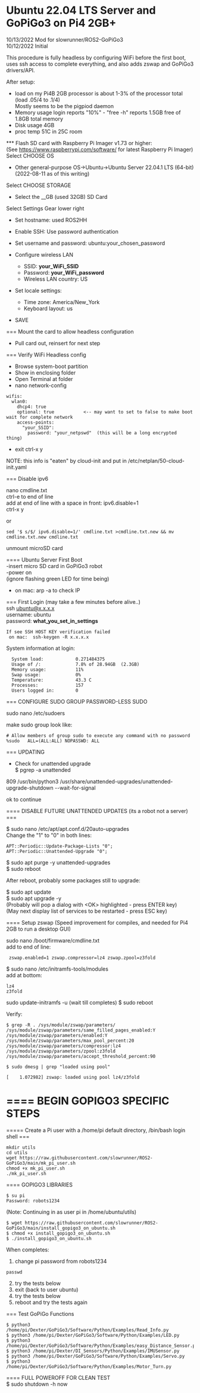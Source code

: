 # Ubuntu 22.04 LTS Server and GoPiGo3 on Pi4 2GB+

10/13/2022 Mod for slowrunner/ROS2-GoPiGo3  
10/12/2022 Initial  


This procedure is fully headless by configuring WiFi before the first boot,  
uses ssh access to complete everything, and also adds zswap and GoPiGo3 drivers/API.  

After setup:  
- load on my Pi4B 2GB processor is about 1-3% of the processor total (load .05/4 to .1/4)  
  Mostly seems to be the pigpiod daemon  
- Memory usage   login reports "10%" - "free -h" reports 1.5GB free of 1.8GB total memory  
- Disk usage 4GB  
- proc temp 51C in 25C room  

*** Flash SD card with Raspberry Pi Imager v1.73 or higher:  
  (See https://www.raspberrypi.com/software/ for latest Raspberry Pi Imager)  
  Select CHOOSE OS  
  - Other general-purpose OS->Ubuntu->Ubuntu Server 22.04.1 LTS (64-bit)  
    (2022-08-11 as of this writing)  

  Select CHOOSE STORAGE  
  - Select the __GB  (used 32GB) SD Card  
  
  Select Settings Gear lower right  
  - Set hostname:  used ROS2HH  
  - Enable SSH: Use password authentication  
  - Set username and password:  ubuntu:your_chosen_password  
  - Configure wireless LAN  
    - SSID:  __your_WiFi_SSID__  
    - Password:  __your_WiFi_password__  
    - Wireless LAN country:  US  
  - Set locale settings:  
    - Time zone:  America/New_York  
    - Keyboard layout: us  

  - SAVE  

=== Mount the card to allow headless configuration  
- Pull card out, reinsert for next step  


=== Verify WiFi Headless config  
- Browse system-boot partition  
- Show in enclosing folder   
- Open Terminal at folder  
- nano network-config  
```
wifis:  
  wlan0:  
    dhcp4: true  
    optional: true           <-- may want to set to false to make boot wait for complete network  
    access-points:  
      "your_SSID":  
        password: "your_netpswd"  (this will be a long encrypted thing)  
```
- exit ctrl-x y  

NOTE:  this info is "eaten" by cloud-init and put in /etc/netplan/50-cloud-init.yaml  


=== Disable ipv6  

nano cmdline.txt  
ctrl-e to end of line  
add at end of line with a space in front:  ipv6.disable=1  
ctrl-x y  

or  
```
sed '$ s/$/ ipv6.disable=1/' cmdline.txt >cmdline.txt.new && mv cmdline.txt.new cmdline.txt  
```

unmount microSD card

==== Ubuntu Server First Boot  
-insert micro SD card in GoPiGo3 robot  
-power on  
  (ignore flashing green LED for time being)  
- on mac:  arp -a to check IP  

=== First Login  (may take a few minutes before alive..)  
ssh ubuntu@x.x.x.x  
    username: ubuntu  
    password: __what_you_set_in_settings__  

    If see SSH HOST KEY verification failed  
     on mac:  ssh-keygen -R x.x.x.x   

  System information at login:  
```
  System load:            0.271484375
  Usage of /:             7.8% of 28.94GB  (2.3GB)
  Memory usage:           11%
  Swap usage:             0%
  Temperature:            43.3 C
  Processes:              157
  Users logged in:        0
 ```

=== CONFIGURE SUDO GROUP PASSWORD-LESS SUDO  

sudo nano /etc/sudoers  

make sudo group look like:  
```
# Allow members of group sudo to execute any command with no password  
%sudo	ALL=(ALL:ALL) NOPASSWD: ALL  
```
=== UPDATING  

- Check for unattended upgrade  
$ pgrep -a unattended  

809 /usr/bin/python3 /usr/share/unattended-upgrades/unattended-upgrade-shutdown --wait-for-signal  

ok to continue

==== DISABLE FUTURE UNATTENDED UPDATES (its a robot not a server) ===

$ sudo nano /etc/apt/apt.conf.d/20auto-upgrades  
Change the "1" to "0" in both lines:  
```
APT::Periodic::Update-Package-Lists "0";  
APT::Periodic::Unattended-Upgrade "0";  
```

$ sudo apt purge -y unattended-upgrades  
$ sudo reboot  

After reboot, probably some packages still to upgrade:  

$ sudo apt update  
$ sudo apt upgrade -y  
(Probably will pop a dialog with \<OK\> highlighted - press ENTER key)  
(May next display list of services to be restarted - press ESC key)  


==== Setup zswap (Speed improvement for compiles, and needed for Pi4 2GB to run a desktop GUI)  

sudo nano /boot/firmware/cmdline.txt  
  add to end of line:  
```
 zswap.enabled=1 zswap.compressor=lz4 zswap.zpool=z3fold  
```

$ sudo nano /etc/initramfs-tools/modules  
  add at bottom:  
```  
lz4  
z3fold  
```
sudo update-initramfs -u
(wait till completes)
$ sudo reboot  


Verify:  
```
$ grep -R . /sys/module/zswap/parameters/
/sys/module/zswap/parameters/same_filled_pages_enabled:Y
/sys/module/zswap/parameters/enabled:Y
/sys/module/zswap/parameters/max_pool_percent:20
/sys/module/zswap/parameters/compressor:lz4
/sys/module/zswap/parameters/zpool:z3fold
/sys/module/zswap/parameters/accept_threshold_percent:90

$ sudo dmesg | grep "loaded using pool"

[    1.072982] zswap: loaded using pool lz4/z3fold

```

# ==== BEGIN GOPIGO3 SPECIFIC STEPS  

===== Create a Pi user with a /home/pi default directory, /bin/bash login shell ===  
```
mkdir utils  
cd utils  
wget https://raw.githubusercontent.com/slowrunner/ROS2-GoPiGo3/main/mk_pi_user.sh  
chmod +x mk_pi_user.sh  
./mk_pi_user.sh  
```

==== GOPIGO3 LIBRARIES   
```
$ su pi  
Password: robots1234  
```
(Note: Continuing in as user pi in /home/ubuntu/utils)

```  
$ wget https://raw.githubusercontent.com/slowrunner/ROS2-GoPiGo3/main/install_gopigo3_on_ubuntu.sh  
$ chmod +x install_gopigo3_on_ubuntu.sh  
$ ./install_gopigo3_on_ubuntu.sh  
```

When completes:  
1) change pi password from robots1234   
```
passwd
```
2) try the tests below  
3) exit (back to user ubuntu)  
4) try the tests below  
5) reboot and try the tests again  



=== Test GoPiGo Functions  
```
$ python3 /home/pi/Dexter/GoPiGo3/Software/Python/Examples/Read_Info.py
$ python3 /home/pi/Dexter/GoPiGo3/Software/Python/Examples/LED.py
$ python3 /home/pi/Dexter/GoPiGo3/Software/Python/Examples/easy_Distance_Sensor.py
$ python3 /home/pi/Dexter/DI_Sensors/Python/Examples/IMUSensor.py
$ python3 /home/pi/Dexter/GoPiGo3/Software/Python/Examples/Servo.py
$ python3 /home/pi/Dexter/GoPiGo3/Software/Python/Examples/Motor_Turn.py
```

==== FULL POWEROFF FOR CLEAN TEST  
$ sudo shutdown -h now  
